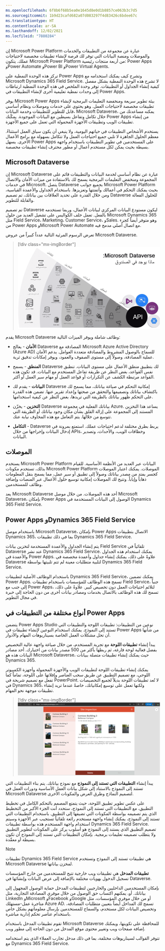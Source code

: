 ```yaml
---
ms.openlocfilehash: 6f8b6f68b5ea0e1645d8e0d1b8857ce063b3c7d5
ms.sourcegitcommit: 1b9d23cafd682a07d083297f4d83426c6bdee67c
ms.translationtype: HT
ms.contentlocale: ar-SA
ms.lasthandoff: 12/02/2021
ms.locfileid: "7880284"
---
```

إن Microsoft Power Platform عبارة عن مجموعة من التطبيقات والخدمات والموصلات ومنصة البيانات التي توفر لك فرصة لإنشاء تطبيقات مخصصة لاحتياجات عملك. يتكون Microsoft Power Platform من أربعة منتجات رئيسية: Power Apps وPower Automate وPower BI وPower Virtual Agents.

تركز هذه الوحدة النمطية على Power Apps وتشرح كيف يمكنك استخدامه مع Microsoft Dynamics 365 Field Service. لا تشرح هذه الوحدة النمطية بشكل مفصل كيفية إنشاء الجداول أو التطبيقات.
توفر وحدة الملخص في هذه الوحدة النمطية ارتباطات إلى وحدات نمطية تعليمية أخرى لإنشاء التطبيقات في Power Apps.

يوفر Microsoft Power Apps بيئة تطوير سريعة ومنخفضة التعليمات البرمجية لإنشاء تطبيقات مخصصة لاحتياجات العمل. وهو يحتوي على خدمات وموصلات ونظام أساسي قابل للتطوير للتطبيقات وخدمة البيانات، Microsoft Dataverse، يمكنه مساعدتك من خلال تكامل وتفاعل بسيطين مع البيانات الموجودة. يمكّنك Power Apps من إنشاء تطبيقات الويب وتطبيقات الأجهزة المحمولة التي تعمل على جميع الأجهزة.

يستخدم الأشخاص التطبيقات في حياتهم اليومية، ولا ينبغي أن يكون سياق العمل استثناءً. معظم الحلول الجاهزة لا تلبي جميع احتياجات العمل ولا تتكامل بسهولة مع برامج الأعمال الأخرى. يسهل Power Apps على المستخدمين في تطوير التطبيقات باستخدام واجهة بسيطة بحيث يمكن لكل مستخدم أعمال أو مطور محترف إنشاء تطبيقات مخصصة.

## <a name="microsoft-dataverse"></a>Microsoft Dataverse

إن Microsoft Dataverse عبارة عن نظام أساسي لخدمة البيانات والتطبيقات قائم على المجموعة ومنخفض التعليمات البرمجية يسمح لك بالاستفادة من ميزات الأمان والاتصال في خدمات Microsoft. يتصل Dataverse بجميع جوانب Microsoft Power Platform بحيث يمكنك التحكم في أعمالك وأتمتتها وتعزيزها. باستخدام الجداول والأعمدة القياسية، ومن خلال القدرة على تحديد العلاقات بين بياناتك، تم تصميم Dataverse للحلول الفعالة والقابلة للتطوير.

تم تصميم Dataverse ليكون مستودع البيانات المركزي لبيانات الأعمال، وربما تستخدمه بالفعل. تعمل خلف الكواليس على تشغيل العديد من حلول Microsoft Dynamics 365 مثل Field Service، Marketing، Customer Service، وSales. وهو متوفر أيضاً كجزء من Power Apps وMicrosoft Power Automate مع اتصال أصلي مدمج فيه.

تعرض الرسوم المرئية التالية عدداً كبيراً من عروض Microsoft Dataverse.

> [!div class="mx-imgBorder"]
> [![رسم تخطيطي للعروض الجاهزة التي تأتي مع Dataverse.](../media/1-dataverse-diagram.png)](../media/1-dataverse-diagram.png#lightbox)

يقدم Microsoft Dataverse وظائف شاملة ويوفر الميزات التالية:

- **الأمان** - يعالج Dataverse المصادقة مع Microsoft Azure Active Directory (Azure AD) للسماح بالوصول المشروط والمصادقة متعددة العوامل. يدعم الأمان عملية المصادقة، وصولاً إلى مستوى الصفوف والعمود، ويوفر إمكانات تدقيق ثرية.

- **المنطق** - يسمح Dataverse لك بتطبيق منطق الأعمال على مستوى البيانات. تنطبق نفس القواعد، بغض النظر عن طريقة تفاعل المستخدم مع البيانات. قد تكون هذه القواعد مرتبطة الكشف عن التكرارات أو قواعد العمل أو مهام سير العمل أو أكثر.

- **البيانات** - يقدم لك Dataverse إمكانية التحكم في صياغة بياناتك، مما يسمح لك باكتشاف بياناتك وتصميمها والتحقق من صحتها وإعداد تقرير عنها.
تضمن هذه القدرة على التحكم ظهور بياناتك بالطريقة التي تريدها، بغض النظر عن كيفية استخدامها.

- **التخزين** - يخزّن Dataverse بياناتك الفعلية في مجموعة Azure.
يساعد هذا التخزين المستند إلى المجموعة على إزالة القلق بشأن مكان وجود بياناتك أو الطريقة التي تتوسع من خلالها. يتم التعامل مع هذه المخاوف نيابة عنك.

- **التكامل** - Dataverse يربط بطرق مختلفة لدعم احتياجات عملك. استمتع بمرونة في إدخال البيانات وإخراجها من خلال APIs، وخطافات الويب، والأحداث، وتصدير البيانات.

## <a name="connectors"></a>الموصلات

يستخدم Microsoft Power Platform البيانات عبر العديد من الأنظمة الأساسية. للقيام بذلك، تستخدم مكونات Microsoft Power Platform الموصلات. يمكنك اعتبار الموصلات كجسر يمتد من مصدر بياناتك وصولاً إلى تطبيق أو سير عمل، مما يسمح بنقل المعلومات ذهاباً وإياباً.
وتتيح لك الموصلات إمكانية توسيع حلول الأعمال عبر المنصات وإضافة وظائف للمستخدمين.

يعد Microsoft Dataverse أحد هذه الموصلات. من خلال موصل Microsoft Dataverse، بإمكان Power Apps الوصول إلى البيانات المستخدمة في Dynamics 365 Field Service.

## <a name="power-apps-and-dynamics-365-field-service"></a>Power Apps وDynamics 365 Field Service

باستخدام موصل Microsoft Dataverse، بإمكان Power Apps الاتصال بتطبيقات Dynamics 365، بما في ذلك تطبيقات Dynamics 365 Field Service.

يتم إنشاء الجداول والأعمدة المستخدمة لتخزين بيانات Field Service تلقائياً في Dataverse عند نشر Dynamics 365 Field Service.
يمكنك استخدام هذه الجداول والأعمدة في Power Apps. علاوةً على ذلك، يمكنك إنشاء جداول وأعمدة مخصصة في Dataverse لتلبية متطلبات معينة لم تتم تلبيتها بواسطة Dynamics 365 Field Service.

باستخدام الوظائف الأصلية لتطبيقات Dynamics 365 Field Service، يمكنك تضمين Power Apps. تسمح هذه الوظائف للمؤسسات باستخدام تطبيقات Field Service، جنباً إلى جنب مع Power Apps، لتلائم احتياجات العمل دون تخصيص كبير. علاوةً على ذلك، تسمح لك هذه الوظائف بالاتصال بخدمات ومصادر بيانات أخرى من دون الحاجة إلى خبرة في مجال التطوير.

## <a name="different-types-of-apps-in-power-apps"></a>أنواع مختلفة من التطبيقات في Power Apps

يتضمن Power Apps Studio نوعين من التطبيقات: تطبيقات اللوحة والتطبيقات التي تستند إلى النموذج. يمكنك استخدام النوعين لإنشاء تطبيقات في Power Apps من شأنها أن تحل مشكلات العمل الخاصة بسيناريوهات المهام والأدوار.

يبدأ إنشاء **تطبيقات اللوحة** مع تجربة المستخدم، من خلال صياغة واجهة عالية التخصيص بفضل فعالية لوحة فارغة، ثم ربطها بأكثر من 500 مصدر بيانات من اختيارك. أحد مصادر البيانات هذه هو Microsoft Dataverse، حيث يمكنك إنشاء تطبيقات متصلة ببيانات Dynamics 365.

يمكنك إنشاء تطبيقات اللوحة لتطبيقات الويب والأجهزة المحمولة وأجهزة الكمبيوتر اللوحي، مع تصميم التطبيق عن طريق سحب العناصر وإفلاتها على اللوحة، تماماً كما تفعل مع تصميم شريحة في PowerPoint.
لا تُعد تطبيقات اللوحة بديلاً لجميع التخصيصات في Dynamics 365، ولكنها تعمل على توسيع إمكانياتك، خاصةً عندما تريد إنشاء تطبيقات موجهة نحو المهام.

> [!div class="mx-imgBorder"]
> [![لقطة شاشة تعرض تطبيق لوحة بسيطاً.](../media/1-canvas-power-app-example-tablet-layout.png)](../media/1-canvas-power-app-example-tablet-layout.png#lightbox)

يبدأ إنشاء **التطبيقات التي تستند إلى النموذج** مع نموذج بياناتك. يتم بناء التطبيقات التي تستند إلى النموذج بالاستناد إلى شكل بيانات العمل الأساسية ودورات العمل في Microsoft Dataverse لتصميم النماذج وطرق العرض والمكونات الأخرى.

على عكس تطوير تطبيق اللوحة، حيث يتمتع المصمم بالتحكم الكامل في تخطيط التطبيق، مع التطبيقات التي تستند إلى النموذج، ستحدد أنت الجزء الأكبر من التخطيط الذي يتم تصميمه بواسطة المكونات التي تضيفها إلى التطبيق. باستخدام التطبيقات التي تستند إلى النموذج، يمكنك إنشاء واجهة مستخدم رائعة تلقائياً تستجيب عبر الأجهزة وسيتم استخدام واجهة المستخدم هذه بواسطة تطبيقات Dynamics 365 Field Service. تصميم التطبيق الذي يستند إلى النموذج هو أسلوب يركز على المكونات لتطوير التطبيق ولا يتطلب تصميمه تعليمات برمجية.
بإمكان التطبيقات التي تستند إلى النموذج أن تكون بسيطة أو معقّدة.

> [!NOTE]
> تطبيقات Dynamics 365 Field Service هي تطبيقات تستند إلى النموذج وتستخدم Microsoft Dataverse لمخزن بياناتها.

**تطبيقات المدخل** هي تطبيقات ويب خارجية تتيح للمستخدمين من خارج المؤسسات تسجيل الدخول بهويات مختلفة بالإضافة إلى عرض البيانات وإنشائها في Dataverse.

بإمكان المستخدمين الداخليين والخارجيين لتطبيقات المدخل حماية الوصول المجهول إلى بياناتك. أو، يمكنهم اكتساب حق الوصول من خلال موفري المصادقة التجارية، مثل LinkedIn وMicrosoft وFacebook وGoogle أو من خلال موفري المؤسسات، مثل متاجرة عمل-مستهلك Azure AD. تسمح لك المداخل أيضاً بتعيين متطلبات المصادقة، وتخصيص البيانات لكل مستخدم، والسماح للمستخدمين بإرسال معلوماتهم بشكل خاص باستخدام عناصر تحكم إدارية مباشرة.

تقوم تطبيقات المدخل باستخدام Microsoft Dataverse للمحافظة على تكوينها، ويمكنك إضافة صفحات ويب وتغيير محتوى موقع المدخل من دون الحاجة إلى مطور ويب.

تتوفر القوالب لسيناريوهات مختلفة، بما في ذلك مدخل تجارب العملاء الذي يتم استخدامه مع Dynamics 365 Field Service.
